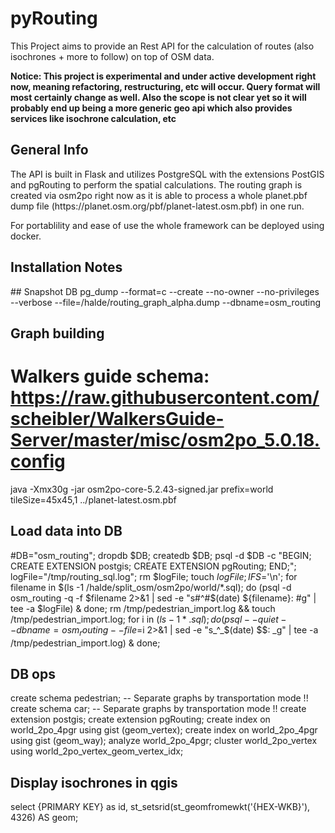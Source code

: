 # pyRouting
This Project aims to provide an Rest API for the calculation of routes (also isochrones + more to follow) on top of OSM data.

<b>Notice: This project is experimental and under active development right now, meaning refactoring, restructuring, etc will occur. Query format will most certainly change as well. Also the scope is not clear yet so it will probably end up being a more generic geo api which also provides services like isochrone calculation, etc</b>

<h2>General Info</h2>
The API is built in Flask and utilizes PostgreSQL with the extensions PostGIS and pgRouting to perform the spatial calculations. The routing graph is created via osm2po right now as it is able to process a whole planet.pbf dump file (https://planet.osm.org/pbf/planet-latest.osm.pbf) in one run.

For portablility and ease of use the whole framework can be deployed using docker.

<h2>Installation Notes</h2>
## Snapshot DB
pg_dump --format=c --create --no-owner --no-privileges --verbose --file=/halde/routing_graph_alpha.dump --dbname=osm_routing

## Graph building
# Walkers guide schema: https://raw.githubusercontent.com/scheibler/WalkersGuide-Server/master/misc/osm2po_5.0.18.config
java -Xmx30g -jar osm2po-core-5.2.43-signed.jar prefix=world tileSize=45x45,1 ../planet-latest.osm.pbf

## Load data into DB
#DB="osm_routing"; dropdb $DB; createdb $DB; psql -d $DB -c "BEGIN; CREATE EXTENSION postgis; CREATE EXTENSION pgRouting; END;"; logFile="/tmp/routing_sql.log"; rm $logFile; touch $logFile; IFS=$'\n'; for filename in $(ls -1 /halde/split_osm/osm2po/world/*.sql); do (psql -d osm_routing -q -f $filename 2>&1 | sed -e "s#^#$(date) ${filename}: #g" | tee -a $logFile) & done;
rm /tmp/pedestrian_import.log && touch /tmp/pedestrian_import.log; for i in $(ls -1 *.sql); do (psql --quiet --dbname=osm_routing --file=$i 2>&1 | sed -e "s_^_$(date) $$: _g" | tee -a /tmp/pedestrian_import.log) & done;

## DB ops
create schema pedestrian;  -- Separate graphs by transportation mode !!
create schema car;  -- Separate graphs by transportation mode !!
create extension postgis;
create extension pgRouting;
create index on world_2po_4pgr using gist (geom_vertex);
create index on world_2po_4pgr using gist (geom_way);
analyze world_2po_4pgr;
cluster world_2po_vertex using world_2po_vertex_geom_vertex_idx;

## Display isochrones in qgis
select {PRIMARY KEY} as id, st_setsrid(st_geomfromewkt('{HEX-WKB}'), 4326) AS geom;
